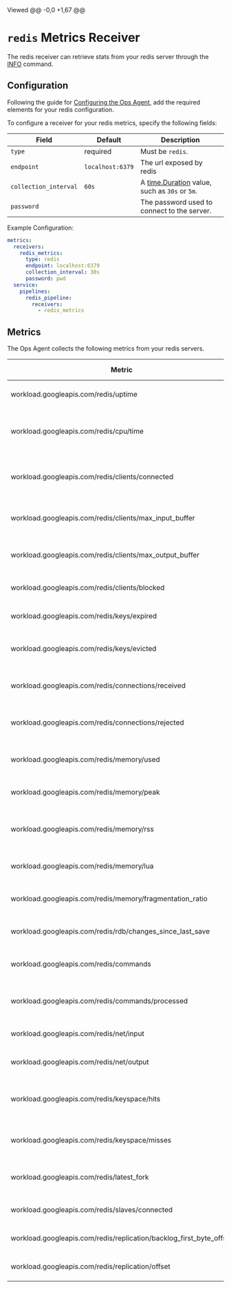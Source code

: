 
Viewed
@@ -0,0 +1,67 @@
# `redis` Metrics Receiver

The redis receiver can retrieve stats from your redis server through the [INFO](https://redis.io/commands/info) command. 


## Configuration

Following the guide for [Configuring the Ops Agent](https://cloud.google.com/stackdriver/docs/solutions/agents/ops-agent/configuration#file-location), add the required elements for your redis configuration.

To configure a receiver for your redis metrics, specify the following fields:

| Field                 | Default                   | Description |
| ---                   | ---                       | ---         |
| `type`                | required                  | Must be `redis`. |
| `endpoint`            | `localhost:6379`          | The url exposed by redis |
| `collection_interval` | `60s`                     | A [time.Duration](https://pkg.go.dev/time#ParseDuration) value, such as `30s` or `5m`. |
| `password`            |                           | The password used to connect to the server.

Example Configuration:

```yaml
metrics:
  receivers:
    redis_metrics:
      type: redis
      endpoint: localhost:6379
      collection_interval: 30s
      password: pwd
  service:
    pipelines:
      redis_pipeline:
        receivers:
          - redis_metrics
```

## Metrics

The Ops Agent collects the following metrics from your redis servers.

| Metric                                | Data Type | Unit | Labels  | Description    |
| ---                                   | ---       | ---  | ---     | ---            | 
| workload.googleapis.com/redis/uptime	                              | sum	  | s		   |         | Number of seconds since Redis server start |
| workload.googleapis.com/redis/cpu/time	                            | sum	  | s	       | state:  | System CPU consumed by the Redis server in seconds since server start |
| workload.googleapis.com/redis/clients/connected	                    | sum	  | 1		   |         | Number of client connections (excluding connections from replicas) |
| workload.googleapis.com/redis/clients/max_input_buffer	            | gauge	| 1		   |         | Biggest input buffer among current client connections |
| workload.googleapis.com/redis/clients/max_output_buffer	            | gauge	| 1		   |         | Longest output list among current client connections |
| workload.googleapis.com/redis/clients/blocked	                      | sum	  | 1		   |         | Number of clients pending on a blocking call |
| workload.googleapis.com/redis/keys/expired	                        | sum	  | 1		   |         | Total number of key expiration events |
| workload.googleapis.com/redis/keys/evicted	                        | sum	  | 1		   |         | Number of evicted keys due to maxmemory limit |
| workload.googleapis.com/redis/connections/received	                | sum	  | 1		   |         | Total number of connections accepted by the server |
| workload.googleapis.com/redis/connections/rejected	                | sum	  | 1		   |         | Number of connections rejected because of maxclients limit |
| workload.googleapis.com/redis/memory/used	                          | gauge	| by	   |         | Total number of bytes allocated by Redis using its allocator |
| workload.googleapis.com/redis/memory/peak	                          | gauge	| by	   |         | Peak memory consumed by Redis (in bytes) |
| workload.googleapis.com/redis/memory/rss	                          | gauge	| by	   |         | Number of bytes that Redis allocated as seen by the operating system |
| workload.googleapis.com/redis/memory/lua	                          | gauge	| by	   |         | Number of bytes used by the Lua engine |
| workload.googleapis.com/redis/memory/fragmentation_ratio	          | gauge	| 1		   |         | Ratio between used_memory_rss and used_memory |
| workload.googleapis.com/redis/rdb/changes_since_last_save	          | sum	  | 1		   |         | Number of changes since the last dump |
| workload.googleapis.com/redis/commands	                            | gauge	| {ops}/s  |         | Number of commands processed per second |
| workload.googleapis.com/redis/commands/processed	                  | sum	  | 1		   |         | Total number of commands processed by the server |
| workload.googleapis.com/redis/net/input	                            | sum	  | by	   |         | The total number of bytes read from the network |
| workload.googleapis.com/redis/net/output	                          | sum	  | by	   |         | The total number of bytes written to the network |
| workload.googleapis.com/redis/keyspace/hits	                        | sum	  | 1		   |         | Number of successful lookup of keys in the main dictionary |
| workload.googleapis.com/redis/keyspace/misses	                      | sum	  | 1	       |         | Number of failed lookup of keys in the main dictionary |
| workload.googleapis.com/redis/latest_fork	                          | guage	| us	   |         | Duration of the latest fork operation in microseconds |
| workload.googleapis.com/redis/slaves/connected	                    | sum	  | 1		   |         | Number of connected replicas |
| workload.googleapis.com/redis/replication/backlog_first_byte_offset	| gauge	| 1		   |         | The master offset of the replication backlog buffer |
| workload.googleapis.com/redis/replication/offset	                  | gauge	| 1		   |         | The server's current replication offset |
				